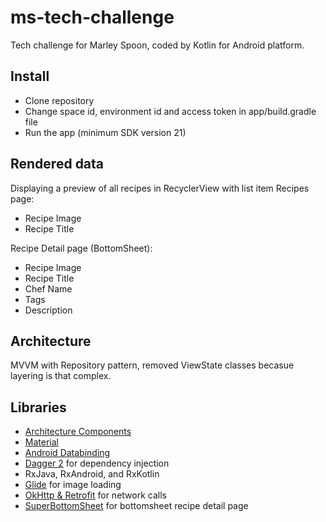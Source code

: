 # ms-tech-challenge

Tech challenge for Marley Spoon, coded by Kotlin for Android platform.

## Install  

- Clone repository
- Change space id, environment id and access token in app/build.gradle file  
- Run the app (minimum SDK version 21)

## Rendered data  

Displaying a preview of all recipes in RecyclerView with list item
Recipes page:  

- Recipe Image
- Recipe Title  

Recipe Detail page (BottomSheet):  

- Recipe Image  
- Recipe Title  
- Chef Name  
- Tags  
- Description  

## Architecture  

MVVM with Repository pattern, removed ViewState classes becasue layering is that complex.
  
## Libraries  

- [Architecture Components](https://developer.android.com/arch)
- [Material](https://material.io/develop/android/docs/getting-started)  
- [Android Databinding](https://developer.android.com/topic/libraries/data-binding/index.html)  
- [Dagger 2](https://dagger.dev/) for dependency injection  
- RxJava, RxAndroid, and RxKotlin  
- [Glide](https://github.com/bumptech/glide) for image loading  
- [OkHttp & Retrofit](https://square.github.io/retrofit/) for network calls  
- [SuperBottomSheet](https://github.com/andrefrsousa/SuperBottomSheet) for bottomsheet recipe detail page
